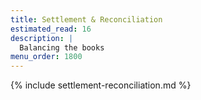 ```yaml
---
title: Settlement & Reconciliation
estimated_read: 16
description: |
  Balancing the books
menu_order: 1800
---
```


{% include settlement-reconciliation.md %}
